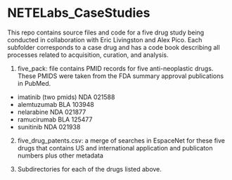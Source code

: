 # NETELabs_CaseStudies
This repo contains source files and code for a five drug study being conducted in collaboration with Eric Livingston and Alex Pico. Each subfolder corresponds to a case drug and has a code book describing all processes related to acquisition, curation, and analysis.

1. five_pack: file contains PMID records for five anti-neoplastic drugs. These PMIDS were taken from the FDA summary approval publications in PubMed.

  * imatinib (two pmids) NDA 021588
  * alemtuzumab BLA 103948
  * nelarabine NDA 021877 
  * ramucirumab BLA 125477
  * sunitinib NDA 021938

2. five_drug_patents.csv: a merge of searches in EspaceNet for these five drugs that contains
US and international application and publicaton numbers plus other metadata

3. Subdirectories for each of the drugs listed above.


